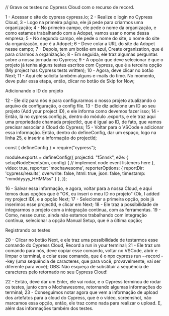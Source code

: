 //  Grave os testes no Cypress Cloud com o recurso de record.

1 - Acessar o site do cypress cypress.io;
2 - Realize o login no Cypress Cloud, 
3 - Logo na primeira página, ele já pede para criarmos uma organização;
4 - No primeiro campo, ele pede o nome da organização, e como estamos trabalhando com a Adopet, vamos usar o nome dessa empresa;
5 - No segundo campo, ele pede o nome do site, o nome do site da organização, que é a Adopet;
6 - Deve colar a URL do site da Adopet nesse campo;
7 - Depois, tem um botão em azul, Create organization, que é para criarmos a organização;
8 - Em seguida, ele traz algumas perguntas sobre a nossa jornada no Cypress;
9 - A opção que deve selecionar é que o projeto já tenha alguns testes escritos com Cypress, que é a terceira opção (My project has Cypress tests written);
10 - Agora, deve clicar no botão Next;
11 - Aqui ele solicita também alguns e-mails do time. No momento, deve pular essa etapa, então, clicar no botão de Skip for Now;

Adicionando o ID do projeto

12 - Ele diz para nós é para configurarmos o nosso projeto atualizando o arquivo de configuração, o config file. 
13 - Ele diz adicione um ID ao seu projeto (Add your project ID), e ele informa como devemos fazer isso;
14 - Então, lá no cypress.config.js, dentro do módulo .exports, e ele traz aqui uma propriedade chamada projectId:, que é igual ao ID, de fato, que vamos precisar associar à Cloud do Cypress;
15 - Voltar para o VSCode e adicionar essa informação. Então, dentro do defineConfig, dar um espaço, logo na linha 25, e inserir a informação do projectId;

const { defineConfig } = require("cypress");

module.exports = defineConfig({
  projectId: "f5nnsk",
  e2e: {
    setupNodeEvents(on, config) {
      // implement node event listeners here
    },
    video: true,
    reporter: 'mochawesome',
    reporterOptions: {
      reportDir: 'cypress/results',
      overwrite: false,
      html: true,
      json: false,
      timestamp: "mmddyyyy_HHMMss" 
    }
  },
});

16 - Salvar essa informação, e agora, voltar para a nossa Cloud, e aqui temos duas opções que é "OK, eu inseri o meu ID no projeto" (Ok, I added my project ID), e a opção Next;
17 - Selecionar a primeira opção, pois já inserimos esse projectId, e clicar em Next;
18 - Ele traz a possibilidade de integrarmos o projeto com a integração contínua, com as ferramentas.
19 - Como, nesse curso, ainda não estamos trabalhando com integração contínua, selecionar a opção Manual Setup, que é a última opção;

Registrando os testes

20 - Clicar no botão Next, e ele traz uma possibilidade de testarmos esse comando do Cypress Cloud, Record a run in your terminal;
21 - Ele traz um comando para nós, deve copiar esse comando, voltar no VSCode, abrir e limpar o terminal, e colar esse comando, que é o npx cypress run --record --key (uma sequência de caracteres, que para você, provavelmente, vai ser diferente para você);
OBS: Não esqueça de substituir a sequência de caracteres pelo retornado no seu Cypress Cloud!

22 - Então, deve dar um Enter, ele vai rodar, e o Cypress terminou de rodar os testes, junto com o Mochawesome, retornando algumas informações do terminal;
23 - Conseguimos notar agora que vem a informação de upload dos artefatos para a cloud do Cypress, que é o vídeo, screenshot, não marcamos essa opção, então, ele traz como nada para realizar o upload. E, além das informações também dos testes.
